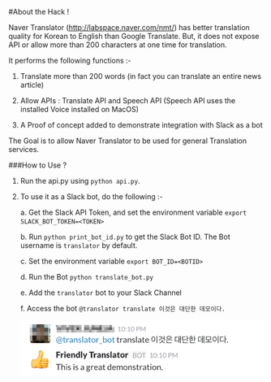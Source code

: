 #About the Hack !

Naver Translator (http://labspace.naver.com/nmt/) has better translation quality for Korean to English than Google Translate. 
But, it does not expose API or allow more than 200 characters at one time for translation. 

It performs the following functions :-

1. Translate more than 200 words (in fact you can translate an entire news article)

2. Allow APIs : Translate API and Speech API (Speech API uses the installed Voice installed on MacOS)

3. A Proof of concept added to demonstrate integration with Slack as a bot

The Goal is to allow Naver Translator to be used for general Translation services. 

###How to Use ?

1. Run the api.py using `python api.py`. 
2. To use it as a Slack bot, do the following :- 
    
    a. Get the Slack API Token, and set the environment variable `export SLACK_BOT_TOKEN=<TOKEN>`
    
    b. Run `python print_bot_id.py` to get the Slack Bot ID. The Bot username is `translator` by default.
    
    c. Set the environment variable `export BOT_ID=<BOTID>`
    
    d. Run the Bot `python translate_bot.py`
    
    e. Add the `translator` bot to your Slack Channel
    
    f. Access the bot `@translator translate 이것은 대단한 데모이다.`
    
    ![Slack Bot Demo](translator_demo.png)
    
    
